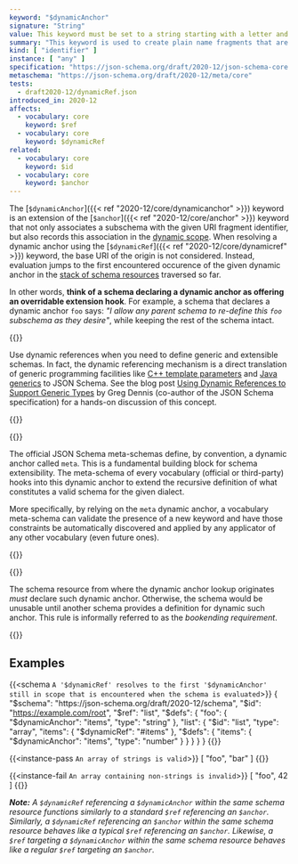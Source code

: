 ```yaml
---
keyword: "$dynamicAnchor"
signature: "String"
value: This keyword must be set to a string starting with a letter and containing letters, digits, hyphens, underscores, colons, or periods
summary: "This keyword is used to create plain name fragments that are not tied to any particular structural location for referencing purposes, which are taken into consideration for dynamic referencing."
kind: [ "identifier" ]
instance: [ "any" ]
specification: "https://json-schema.org/draft/2020-12/json-schema-core.html#section-8.2.2"
metaschema: "https://json-schema.org/draft/2020-12/meta/core"
tests:
  - draft2020-12/dynamicRef.json
introduced_in: 2020-12
affects:
  - vocabulary: core
    keyword: $ref
  - vocabulary: core
    keyword: $dynamicRef
related:
  - vocabulary: core
    keyword: $id
  - vocabulary: core
    keyword: $anchor
---
```



The [`$dynamicAnchor`]({{< ref "2020-12/core/dynamicanchor" >}}) keyword is an
extension of the [`$anchor`]({{< ref "2020-12/core/anchor" >}}) keyword that
not only associates a subschema with the given URI fragment identifier, but
also records this association in the [dynamic
scope](https://json-schema.org/blog/posts/dynamicref-and-generics).  When
resolving a dynamic anchor using the [`$dynamicRef`]({{< ref
"2020-12/core/dynamicref" >}}) keyword, the base URI of the origin is not
considered. Instead, evaluation jumps to the first encountered occurence of the
given dynamic anchor in the [stack of schema
resources](https://json-schema.org/blog/posts/understanding-lexical-dynamic-scopes#the-dynamic-scope-as-a-stack)
traversed so far.

In other words, **think of a schema declaring a dynamic anchor as offering an
overridable extension hook**.  For example, a schema that declares a dynamic
anchor `foo` says: _"I allow any parent schema to re-define this `foo`
subschema as they desire"_, while keeping the rest of the schema intact. 

{{<best-practice>}}

Use dynamic references when you need to define generic and extensible schemas.
In fact, the dynamic referencing mechanism is a direct translation of generic
programming facilities like [C++ template
parameters](https://en.cppreference.com/w/cpp/language/template_parameters) and
[Java generics](https://en.wikipedia.org/wiki/Generics_in_Java) to JSON Schema.
See the blog post [Using Dynamic References to Support Generic
Types](https://json-schema.org/blog/posts/dynamicref-and-generics#using-dynamic-references-to-support-generic-types)
by Greg Dennis (co-author of the JSON Schema specification) for a hands-on
discussion of this concept.

{{</best-practice>}}

{{<learning-more>}}

The official JSON Schema meta-schemas define, by convention, a dynamic anchor
called `meta`. This is a fundamental building block for schema extensibility.
The meta-schema of every vocabulary (official or third-party) hooks into this
dynamic anchor to extend the recursive definition of what constitutes a valid
schema for the given dialect. 

More specifically, by relying on the `meta` dynamic anchor, a vocabulary
meta-schema can validate the presence of a new keyword and have those
constraints be automatically discovered and applied by any applicator of any
other vocabulary (even future ones).

{{</learning-more>}}

{{<common-pitfall>}}

The schema resource from where the dynamic anchor lookup originates _must_
declare such dynamic anchor. Otherwise, the schema would be unusable until
another schema provides a definition for dynamic such anchor. This rule is
informally referred to as the _bookending requirement_.

{{</common-pitfall>}}

## Examples

{{<schema `A '$dynamicRef' resolves to the first '$dynamicAnchor' still in scope that is encountered when the schema is evaluated`>}}
{
  "$schema": "https://json-schema.org/draft/2020-12/schema",
  "$id": "https://example.com/root",
  "$ref": "list",
  "$defs": {
    "foo": {
      "$dynamicAnchor": "items",
      "type": "string"
    },
    "list": {
      "$id": "list",
      "type": "array",
      "items": {
        "$dynamicRef": "#items"
      },
      "$defs": {
        "items": {
          "$dynamicAnchor": "items",
          "type": "number"
        }
      }
    }
  }
}
{{</schema>}}

{{<instance-pass `An array of strings is valid`>}}
[ "foo", "bar" ]
{{</instance-pass>}}

{{<instance-fail `An array containing non-strings is invalid`>}}
[ "foo", 42 ]
{{</instance-fail>}}

_**Note:** A `$dynamicRef` referencing a `$dynamicAnchor` within the same schema resource functions similarly to a standard `$ref` referencing an `$anchor`. Similarly, a `$dynamicRef` referencing an `$anchor` within the same schema resource behaves like a typical `$ref` referencing an `$anchor`. Likewise, a `$ref` targeting a `$dynamicAnchor` within the same schema resource behaves like a regular `$ref` targeting an `$anchor`._
